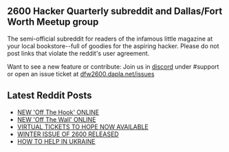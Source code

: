 ## 2600 Hacker Quarterly subreddit and Dallas/Fort Worth Meetup group
The semi-official subreddit for readers of the infamous little magazine at your local bookstore--full of goodies for the aspiring hacker. Please do not post links that violate the reddit's user agreement.

Want to see a new feature or contribute: 
Join us in [discord](https://dfw2600.dapla.net/chat) under #support or open an issue ticket at [dfw2600.dapla.net/issues](https://dfw2600.dapla.net/issues)

## Latest Reddit Posts
<!-- BLOG-POST-LIST:START -->
- [NEW 'Off The Hook' ONLINE](https://2600.com/hook/18-05-2022)
- [NEW 'Off The Wall' ONLINE](https://2600.com/wall/17-05-2022)
- [VIRTUAL TICKETS TO HOPE NOW AVAILABLE](https://2600.com/content/virtual-tickets-hope-now-available)
- [WINTER ISSUE OF 2600 RELEASED](https://2600.com/content/winter-issue-2600-released-14)
- [HOW TO HELP IN UKRAINE](https://2600.com/content/how-help-ukraine)
<!-- BLOG-POST-LIST:END -->
